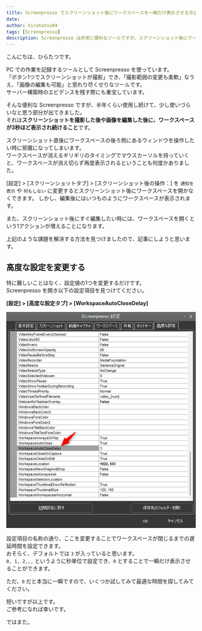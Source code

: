 ```yaml
---
title: Screenpresso でスクリーンショット後にワークスペースを一瞬だけ表示させる方法
date: 
author: hiratatsu04
tags: [Screenpresso]
description: Screenpresso は非常に便利なツールですが、スクリーンショット後にワークスペースが邪魔になってしまうときがあります。この記事ではワークスペースを一瞬だけ表示させる方法について記載します。
---
```


こんにちは、ひらたつです。

PC での作業を記録するツールとして Screenpresso を使っています。  
「ボタン1つでスクリーンショットが撮影」でき、「撮影範囲の変更も柔軟」なうえ、「画像の編集も可能」と至れり尽くせりなツールです。  
サーバー構築時のエビデンスを残す際にも重宝しています。  

そんな便利な Screenpresso ですが、半年くらい使用し続けて、少し使いづらいなと思う部分が出てきました。  
それは**スクリーンショットを撮影した後や画像を編集した後に、ワークスペースが3秒ほど表示され続けること**です。

スクリーンショット直後にワークスペースの後ろ側にあるウィンドウを操作したい時に邪魔になってしまいます。  
ワークスペースが消えるギリギリのタイミングでマウスカーソルを持っていくと、ワークスペースが消え切らず再度表示されるということも何度かありました。

[設定] > [スクリーンショットタブ] > [スクリーンショット後の操作：] を `通知を表示` や `何もしない` に変更するとスクリーンショット後にワークスペースを開かなくできます。
しかし、編集後にはいつものようにワークスペースが表示されます。

また、スクリーンショット後にすぐ編集したい時には、ワークスペースを開くという1アクションが増えることになります。

上記のような課題を解決する方法を見つけましたので、記事にしようと思います。

## 高度な設定を変更する

特に難しいことはなく、設定値の1つを変更するだけです。  
Screenpresso を開き以下の設定項目を見つけてください。  

**[設定] > [高度な設定タブ] > [WorkspaceAutoCloseDelay]**

![高度な設定](images/workspaceautoclosedelay.png)

設定項目の名称の通り、ここを変更することでワークスペースが閉じるまでの遅延時間を設定できます。  
おそらく、デフォルトでは `3` が入っていると思います。  
`0, 1, 2,,,` というように秒単位で設定でき、`0` とすることで一瞬だけ表示させることができます。

ただ、`0` だと本当に一瞬ですので、いくつか試してみて最適な時間を探してみてください。

短いですが以上です。  
ご参考になれば幸いです。

ではまた。
